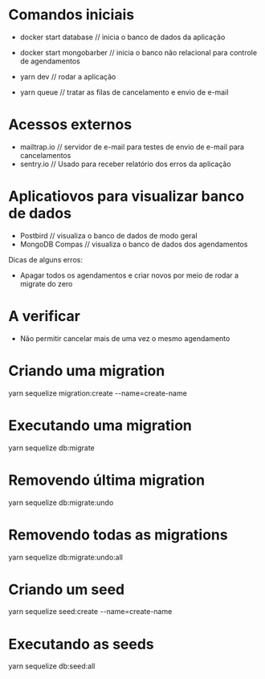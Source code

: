 # Comandos iniciais
  - docker start database // inicia o banco de dados da aplicação
  - docker start mongobarber // inicia o banco não relacional para controle de agendamentos

  - yarn dev // rodar a aplicação
  - yarn queue // tratar as filas de cancelamento e envio de e-mail

# Acessos externos
  - mailtrap.io // servidor de e-mail para testes de envio de e-mail para cancelamentos
  - sentry.io // Usado para receber relatório dos erros da aplicação

# Aplicatiovos para visualizar banco de dados
  - Postbird // visualiza o banco de dados de modo geral
  - MongoDB Compas // visualiza o banco de dados dos agendamentos


Dicas de alguns erros:
  - Apagar todos os agendamentos e criar novos por meio de rodar a migrate do zero

# A verificar
  - Não permitir cancelar mais de uma vez o mesmo agendamento


# Criando uma migration
yarn sequelize migration:create --name=create-name

# Executando uma migration
yarn sequelize db:migrate

# Removendo última migration
yarn sequelize db:migrate:undo

# Removendo todas as migrations
yarn sequelize db:migrate:undo:all

# Criando um seed
yarn sequelize seed:create --name=create-name

# Executando as seeds
yarn sequelize db:seed:all

